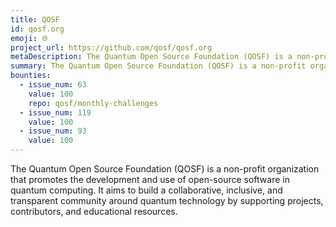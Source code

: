 ```yaml
---
title: QOSF
id: qosf.org
emoji: 🌐
project_url: https://github.com/qosf/qosf.org
metaDescription: The Quantum Open Source Foundation (QOSF) is a non-profit organization that promotes the development and use of open-source software in quantum computing.
summary: The Quantum Open Source Foundation (QOSF) is a non-profit organization that promotes the development and use of open-source software in quantum computing.
bounties:
  - issue_num: 63
    value: 100
    repo: qosf/monthly-challenges
  - issue_num: 119
    value: 100
  - issue_num: 93
    value: 100
---
```


The Quantum Open Source Foundation (QOSF) is a non-profit organization that promotes the development and use of open-source software in quantum computing. It aims to build a collaborative, inclusive, and transparent community around quantum technology by supporting projects, contributors, and educational resources.
